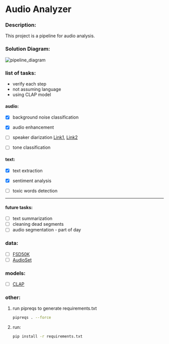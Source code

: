 # Audio Analyzer
### Description:
This project is a pipeline for audio analysis.

### Solution Diagram:

![pipeline_diagram](https://github.com/KarinBrisker/audio_analyzer/assets/19929107/d8813349-42e0-4a1a-8f16-a3ee9cdfae60)


### list of tasks:
- verify each step
- not assuming language
- using CLAP model


#### audio:
- [X] background noise classification
- [X] audio enhancement
- [ ] speaker diarization [Link1](https://github.com/facebookresearch/svoice), [Link2](https://learn.microsoft.com/en-us/azure/ai-services/speech-service/get-started-stt-diarization?tabs=windows&pivots=programming-language-python)
- [ ] tone classification


#### text:
- [X] text extraction
- [X] sentiment analysis
- [ ] toxic words detection


---
#### future tasks:
- [ ] text summarization
- [ ] cleaning dead segments
- [ ] audio segmentation - part of day

### data:
- [ ] [FSD50K](https://annotator.freesound.org/fsd/release/FSD50K/)
- [ ] [AudioSet](https://research.google.com/audioset/)

### models:
- [ ] [CLAP](https://arxiv.org/pdf/2206.04769)

### other:
1. run pipreqs to generate requirements.txt
    ```bash
    pipreqs . --force
    ```
2. run:
    ```bash
    pip install -r requirements.txt
    ```
